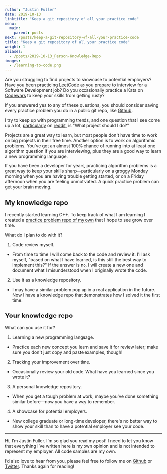 ```yaml
---
ruthor: "Justin Fuller"
date: 2019-10-13
linktitle: "Keep a git repository of all your practice code"
menu:
  main:
    parent: posts
next: /posts/keep-a-git-repository-of-all-your-practice-code
title: "Keep a git repository of all your practice code"
weight: 1
aliases:
  - /posts/2019-10-13_Person-Knowledge-Repo
images:
  - /learning-to-code.png
---
```


Are you struggling to find projects to showcase to potential employers? Have you been practicing [LeetCode](https://leetcode.com/) as you prepare to interview for a Software Development job? Do you occasionally practice a Kata on [Codewars](www.codewars.com) to keep your skills from getting rusty?

<!--more-->

If you answered yes to any of these questions, you should consider saving every practice problem you do in a public git repo, like [Github](https://github.com/).

I try to keep up with programming trends, and one question that I see come up a lot, [particularly](https://www.reddit.com/r/learnprogramming/) on [reddit](https://www.reddit.com/r/cscareerquestions/), is "What project should I do?"

Projects are a great way to learn, but most people don't have time to work on big projects in their free time. Another option is to work on algorithmic problems. You've got an almost 100% chance of running into at least one algorithm question if you are interviewing, plus they are a good way to learn a new programming language.

If you have been a developer for years, practicing algorithm problems is a great way to keep your skills sharp—particularly on a groggy Monday morning when you are having trouble getting started, or on a Friday afternoon when you are feeling unmotivated. A quick practice problem can get your brain moving.

## My knowledge repo

I recently started learning C++. To keep track of what I am learning I created a [practice problem repo of my own](https://github.com/JustinDFuller/problems) that I hope to see grow over time.

What do I plan to do with it?

1. Code review myself.
  * From time to time I will come back to the code and review it. I'll ask myself, "based on what I have learned, is this still the best way to implement this?" If the answer is no, I will create a new one and document what I misunderstood when I originally wrote the code.

2. Use it as a knowledge repository.
  * I may have a similar problem pop up in a real application in the future. Now I have a knowledge repo that demonstrates how I solved it the first time.

## Your knowledge repo

What can you use it for?

1. Learning a new programming language.
  * Practice each new concept you learn and save it for review later; make sure you don't just copy and paste examples, though!
2. Tracking your improvement over time.
  * Occasionally review your old code. What have you learned since you wrote it?
3. A personal knowledge repository.
  * When you get a tough problem at work, maybe you've done something similar before—now you have a way to remember.
4. A showcase for potential employers.
  * New college graduate or long-time developer, there's no better way to show your skill than to have a potential employer see your code.

---

Hi, I’m Justin Fuller. I’m so glad you read my post! I need to let you know that everything I’ve written here is my own opinion and is not intended to represent my employer. All code samples are my own.

I’d also love to hear from you, please feel free to follow me on [Github](https://github.com/justindfuller) or [Twitter](https://twitter.com/justin_d_fuller). Thanks again for reading!
